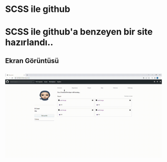 <h1>SCSS ile github<h1>

SCSS ile github'a benzeyen bir site hazırlandı..

<h2>Ekran Görüntüsü<h2>

![](assets/gitup.gif)
